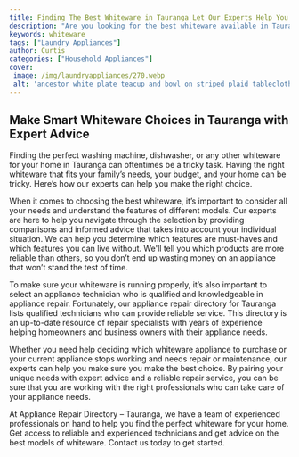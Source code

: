 ```yaml
---
title: Finding The Best Whiteware in Tauranga Let Our Experts Help You
description: "Are you looking for the best whiteware available in Tauranga Our team of experienced experts have done the research for you - get the perfect appliance for your needs today"
keywords: whiteware
tags: ["Laundry Appliances"]
author: Curtis
categories: ["Household Appliances"]
cover: 
 image: /img/laundryappliances/270.webp
 alt: 'ancestor white plate teacup and bowl on striped plaid tablecloth with the phrase Whiteware Tauranga written over them'
---
```

## Make Smart Whiteware Choices in Tauranga with Expert Advice
Finding the perfect washing machine, dishwasher, or any other whiteware for your home in Tauranga can oftentimes be a tricky task. Having the right whiteware that fits your family’s needs, your budget, and your home can be tricky. Here’s how our experts can help you make the right choice.

When it comes to choosing the best whiteware, it’s important to consider all your needs and understand the features of different models. Our experts are here to help you navigate through the selection by providing comparisons and informed advice that takes into account your individual situation. We can help you determine which features are must-haves and which features you can live without. We'll tell you which products are more reliable than others, so you don’t end up wasting money on an appliance that won’t stand the test of time.

To make sure your whiteware is running properly, it’s also important to select an appliance technician who is qualified and knowledgeable in appliance repair. Fortunately, our appliance repair directory for Tauranga lists qualified technicians who can provide reliable service. This directory is an up-to-date resource of repair specialists with years of experience helping homeowners and business owners with their appliance needs.

Whether you need help deciding which whiteware appliance to purchase or your current appliance stops working and needs repair or maintenance, our experts can help you make sure you make the best choice. By pairing your unique needs with expert advice and a reliable repair service, you can be sure that you are working with the right professionals who can take care of your appliance needs.

At Appliance Repair Directory – Tauranga, we have a team of experienced professionals on hand to help you find the perfect whiteware for your home. Get access to reliable and experienced technicians and get advice on the best models of whiteware. Contact us today to get started.
